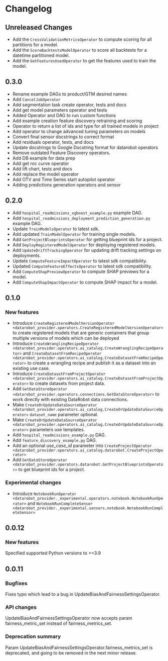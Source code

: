 # Changelog

## Unreleased Changes
- Add the `CrossValidationMetricsOperator` to compute scoring for all partitions for a model.
- Add the `ScoreBacktestsModelOperator` to score all backtests for a datetime partitioned model.
- Add the `GetFeaturesUsedOperator` to get the features used to train the model.

## 0.3.0
- Rename example DAGs to product/GTM desired names
- Add `CancelJobOperator`
- Add segmentation task create operator, tests and docs
- Add get model parameters operator and tests
- Added Operator and DAG to run custom functions
- Add example creation feature discovery retraining and scoring
- Operator to return a list of ids and type for all trained models in project
- Add operator to change advanced tuning parameters on models
- Convert final sensor docstrings to correct format
- Add residuals operator, tests, and docs
- Update docstrings to Google Docstring format for datarobot operators
- Remove outdated Feature Discovery operators.
- Add DB example for data prep
- Add get roc curve operator
- Add lift chart, tests and docs
- Add replace the model operator
- Add OTV and Time Series start autopilot operator
- Adding predictions generation operators and sensor

## 0.2.0
- Add `hospital_readmissions_xgboost_example.py` example DAG.
- Add `hospital_readmissions_deployment_prediction_generation.py` example DAG.
- Update `TrainModelsOperator` to latest sdk.
- Add updated `TrainModelOperator` for training single models.
- Add `GetProjectBlueprintsOperator` for getting blueprint ids for a project.
- Add `DeployRegisteredModelOperator` for deploying registered models.
- Add `UpdateDriftTrackingOperator` for updating drift tracking settings on deployments.
- Update `ComputeFeatureImpactOperator` to latest sdk compatibility.
- Updated `ComputeFeatureEffectsOperator` to latest sdk compatibility.
- Add `ComputeShapPreviewOperator` to compute SHAP previews for a model.
- Add `ComputeShapImpactOperator` to compute SHAP impact for a model.

## 0.1.0

### New features
- Introduce `CreateRegisteredModelVersionOperator <datarobot_provider.operators.CreateRegisteredModelVersionOperator>`
to create registered models that are generic containers that group multiple versions of models which can be deployed
- Introduce `CreateWranglingRecipeOperator <datarobot_provider.operators.ai_catalog.CreateWranglingRecipeOperator>`
and `CreateDatasetFromRecipeOperator <datarobot_provider.operators.ai_catalog.CreateDatasetFromRecipeOperator>`
to create a wrangling recipe and publish it as a dataset into an existing use case.
- Introduce `CreateDatasetFromProjectOperator <datarobot_provider.operators.ai_catalog.CreateDatasetFromProjectOperator>`
to create datasets from project data.
- Add `GetDataStoreOperator <datarobot_provider.operators.connections.GetDataStoreOperator>` to work directly with existing DataRobot data connections.
- Make `CreateOrUpdateDataSourceOperator <datarobot_provider.operators.ai_catalog.CreateOrUpdateDataSourceOperator>` `dataset_name` parameter optional.
- Make `CreateOrUpdateDataSourceOperator <datarobot_provider.operators.ai_catalog.CreateOrUpdateDataSourceOperator>` parameters use templates.
- Add `hospital_readmissions_example.py` DAG.
- Add `feature_discovery_example.py` DAG.
- Add an optional *use_case_id* parameter into `CreateProjectOperator <datarobot_provider.operators.ai_catalog.datarobot.CreateProjectOperator>`
- Add `GetDataStoreOperator <datarobot_provider.operators.datarobot.GetProjectBlueprintsOperator>` to get blueprint ids for a project.

### Experimental changes

- Introduce `NotebookRunOperator <datarobot_provider._experimental.operators.notebook.NotebookRunOperator>`
and `NotebookRunCompleteSensor <datarobot_provider._experimental.sensors.notebook.NotebookRunCompleteSensor>`

## 0.0.12

### New features

Specified supported Python versions to >=3.9

## 0.0.11

### Bugfixes

Fixes typo which lead to a bug in UpdateBiasAndFairnessSettingsOperator.

### API changes

UpdateBiasAndFairnessSettingsOperator now accepts param fairness_metric_set instead of fairness_metrics_set.

### Deprecation summary

Param UpdateBiasAndFairnessSettingsOperator.fairness_metrics_set is deprecated, and going to be removed in the next minor release.
